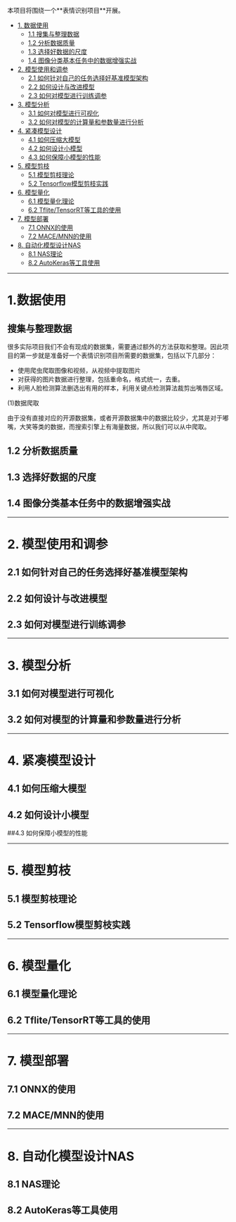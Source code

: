 本项目将围绕一个**表情识别项⽬**开展。

+ [1. 数据使用](#数据使用)
	+ [1.1 搜集与整理数据](#搜集与整理数据)
	+ [1.2 分析数据质量](#分析数据质量)
	+ [1.3 选择好数据的尺度](#选择好数据的尺度)
	+ [1.4 图像分类基本任务中的数据增强实战](#图像分类基本任务中的数据增强实战)
+ [2. 模型使用和调参](#模型使用和调参)
	+ [2.1 如何针对自己的任务选择好基准模型架构](#如何针对自己的任务选择好基准模型架构)
	+ [2.2 如何设计与改进模型](#如何设计与改进模型)
	+ [2.3 如何对模型进行训练调参](#如何对模型进行训练调参)
+ [3. 模型分析](#模型分析)
	+ [3.1 如何对模型进行可视化](#如何对模型进行可视化)
	+ [3.2 如何对模型的计算量和参数量进行分析](#如何对模型的计算量和参数量进行分析)
+ [4. 紧凑模型设计](#紧凑模型设计)
	+ [4.1 如何压缩大模型](#如何压缩大模型)
	+ [4.2 如何设计小模型](#如何设计小模型)
	+ [4.3 如何保障小模型的性能](#如何保障小模型的性能)
+ [5. 模型剪枝](#模型剪枝)
	+ [5.1 模型剪枝理论](#模型剪枝理论)
	+ [5.2 Tensorflow模型剪枝实践](#Tensorflow模型剪枝实践)
+ [6. 模型量化](#模型量化)
	+ [6.1 模型量化理论](#模型量化理论)
	+ [6.2 Tflite/TensorRT等工具的使用](#Tflite/TensorRT等工具的使用)
+ [7. 模型部署](#模型部署)
	+ [7.1 ONNX的使用](#ONNX的使用)
	+ [7.2 MACE/MNN的使用](#MACE/MNN的使用)
+ [8. 自动化模型设计NAS](#自动化模型设计NAS)
	+ [8.1 NAS理论](#NAS理论)
	+ [8.2 AutoKeras等工具使用](#AutoKeras等工具使用)

***
# 1.数据使用

## 搜集与整理数据
  很多实际项⽬我们不会有现成的数据集，需要通过额外的⽅法获取和整理。因此项目的第一步就是准备好一个表情识别项⽬所需要的数据集，包括以下几部分：

- 使⽤爬⾍爬取图像和视频，从视频中提取图⽚
- 对获得的图⽚数据进⾏整理，包括重命名，格式统⼀，去重。
- 利⽤⼈脸检测算法删选出有⽤的样本，利⽤关键点检测算法裁剪出嘴唇区域。

(1)数据爬取
	
由于没有直接对应的开源数据集，或者开源数据集中的数据⽐较少，尤其是对于嘟嘴，⼤笑等类的数据，⽽搜索引擎上有海量数据，所以我们可以从中爬取。


## 1.2 分析数据质量

## 1.3 选择好数据的尺度

## 1.4 图像分类基本任务中的数据增强实战

***

# 2. 模型使用和调参

## 2.1 如何针对自己的任务选择好基准模型架构

## 2.2 如何设计与改进模型

## 2.3 如何对模型进行训练调参

***

# 3. 模型分析

## 3.1 如何对模型进行可视化

## 3.2 如何对模型的计算量和参数量进行分析

***

# 4. 紧凑模型设计

## 4.1 如何压缩大模型

## 4.2 如何设计小模型

##4.3 如何保障小模型的性能

***

# 5. 模型剪枝

## 5.1 模型剪枝理论

## 5.2 Tensorflow模型剪枝实践

***

# 6. 模型量化

## 6.1 模型量化理论

## 6.2 Tflite/TensorRT等工具的使用

*** 

# 7. 模型部署

## 7.1 ONNX的使用

## 7.2 MACE/MNN的使用

***

# 8. 自动化模型设计NAS

## 8.1 NAS理论

## 8.2 AutoKeras等工具使用

